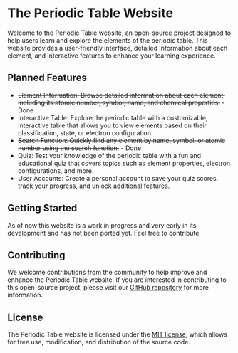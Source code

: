# The Periodic Table Website



Welcome to the Periodic Table website, an open-source project designed to help users learn and explore the elements of the periodic table. This website provides a user-friendly interface, detailed information about each element, and interactive features to enhance your learning experience.

## Planned Features

- ~~Element Information: Browse detailed information about each element, including its atomic number, symbol, name, and chemical properties.~~ - Done
- Interactive Table: Explore the periodic table with a customizable, interactive table that allows you to view elements based on their classification, state, or electron configuration.
- ~~Search Function: Quickly find any element by name, symbol, or atomic number using the search function.~~ - Done
- Quiz: Test your knowledge of the periodic table with a fun and educational quiz that covers topics such as element properties, electron configurations, and more.
- User Accounts: Create a personal account to save your quiz scores, track your progress, and unlock additional features.

## Getting Started
As of now this website is a work in progress and very early in its development and has not been ported yet. Feel free to contribute

## Contributing

We welcome contributions from the community to help improve and enhance the Periodic Table website. If you are interested in contributing to this open-source project, please visit our [GitHub repository](https://github.com/DragonRoyal/Periodic-table) for more information.

## License

The Periodic Table website is licensed under the [MIT license](https://opensource.org/licenses/MIT), which allows for free use, modification, and distribution of the source code.
